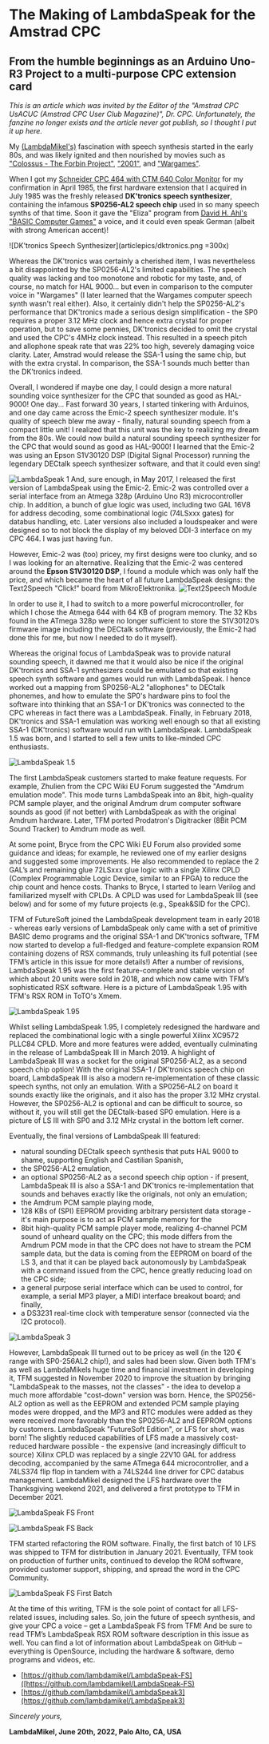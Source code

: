 # The Making of LambdaSpeak for the Amstrad CPC 
## From the humble beginnings as an Arduino Uno-R3 Project to a multi-purpose CPC extension card 

*This is an article which was invited by the Editor of the "Amstrad CPC
UsACUC (Amstrad CPC User Club Magazine)", Dr. CPC. Unfortunately, the
fanzine no longer exists and the article never got publish, so I
thought I put it up here.*

My [(LambdaMikel's)](https://hackaday.io/projects/hacker/138722)
fascination with speech synthesis started in the early 80s, and was
likely ignited and then nourished by movies such as ["Colossus - The
Forbin Project"](https://youtu.be/kyOEwiQhzMI),
["2001"](https://youtu.be/oR_e9y-bka0), and
["Wargames"](https://youtu.be/TQUsLAAZuhU).

When I got my [Schneider CPC 464 with CTM 640 Color
Monitor](articlepics/mycpc.jpg) for my confirmation in April 1985, the
first hardware extension that I acquired in July 1985 was the freshly
released **DK'tronics speech synthesizer**, containing the infamous
**SP0256-AL2 speech chip** used in so many speech synths of that
time. Soon it gave the "Eliza" program from [David H. Ahl's "BASIC
Computer Games"](https://en.wikipedia.org/wiki/BASIC_Computer_Games) a
voice, and it could even speak German (albeit with strong American
accent)!

![DK'tronics Speech Synthesizer](articlepics/dktronics.png =300x)

Whereas the DK'tronics was certainly a cherished item, I was
nevertheless a bit disappointed by the SP0256-AL2's limited
capabilities. The speech quality was lacking and too monotone and
robotic for my taste, and, of course, no match for HAL 9000... but
even in comparison to the computer voice in "Wargames" (I later
learned that the Wargames computer speech synth wasn't real
either). Also, it certainly didn't help the SP0256-AL2's performance
that DK'tronics made a serious design simplification - the SP0
requires a proper 3.12 MHz clock and hence extra crystal for proper
operation, but to save some pennies, DK'tronics decided to omit the
crystal and used the CPC's 4MHz clock instead. This resulted in a
speech pitch and allophone speak rate that was 22% too high, severely
damaging voice clarity. Later, Amstrad would release the SSA-1
using the same chip, but with the extra crystal. In comparison, the
SSA-1 sounds much better than the DK’tronics indeed.

Overall, I wondered if maybe one day, I could design a more natural
sounding voice synthesizer for the CPC that sounded as good as
HAL-9000! One day...  Fast forward 30 years, I started tinkering with
Arduinos, and one day came across the Emic-2 speech synthesizer
module. It's quality of speech blew me away - finally, natural
sounding speech from a compact little unit! I realized that this unit
was the key to realizing my dream from the 80s. We could now build a
natural sounding speech synthesizer for the CPC that would sound as
good as HAL-9000! I learned that the Emic-2 was using an Epson
S1V30120 DSP (Digital Signal Processor) running the legendary DECtalk
speech synthesizer software, and that it could even sing!

![LambdaSpeak 1](articlepics/emic4cpc.jpg) And, sure enough, in May
2017, I released the first version of LambdaSpeak using the
Emic-2. Emic-2 was controlled over a serial interface from an Atmega
328p (Arduino Uno R3) microcontroller chip. In addition, a bunch of
glue logic was used, including two GAL 16V8 for address decoding, some
combinational logic (74LSxxx gates) for databus handling, etc. Later
versions also included a loudspeaker and were designed so to not block
the display of my beloved DDI-3 interface on my CPC 464. I was just
having fun.

However, Emic-2 was (too) pricey, my first designs were too clunky,
and so I was looking for an alternative. Realizing that the Emic-2 was
centered around the **Epson S1V30120 DSP**, I found a module which was
only half the price, and which became the heart of all future
LambdaSpeak designs: the Text2Speech "Click!" board from
MikroElektronika. ![Text2Speech Module](articlepics/epson.png) 

In order to use it, I had to switch to a more powerful
microcontroller, for which I chose the Atmega 644 with 64 KB of
program memory. The 32 Kbs found in the ATmega 328p were no longer
sufficient to store the S1V30120’s firmware image including the
DECtalk software (previously, the Emic-2 had done this for me, but now
I needed to do it myself).

Whereas the original focus of LambdaSpeak was to provide natural
sounding speech, it dawned me that it would also be nice if the
original DK'tronics and SSA-1 synthesizers could be emulated so that
existing speech synth software and games would run with LambdaSpeak. I
hence worked out a mapping from SP0256-AL2 "allophones" to DECtalk
phonemes, and how to emulate the SP0's hardware pins to fool the
software into thinking that an SSA-1 or DK'tronics was connected to
the CPC whereas in fact there was a LambdaSpeak. Finally, in February
2018, DK'tronics and SSA-1 emulation was working well enough so that
all existing SSA-1 (DK'tronics) software would run with
LambdaSpeak. LambdaSpeak 1.5 was born, and I started to sell a few
units to like-minded CPC enthusiasts.

![LambdaSpeak 1.5](articlepics/ls1.png)

The first LambdaSpeak customers started to make feature requests. For
example, Zhulien from the CPC Wiki EU Forum suggested the "Amdrum
emulation mode". This mode turns LambdaSpeak into an 8bit,
high-quality PCM sample player, and the original Amdrum drum computer
software sounds as good (if not better) with LambdaSpeak as with the
original Amdrum hardware. Later, TFM ported Prodatron's Digitracker
(8Bit PCM Sound Tracker) to Amdrum mode as well.

At some point, Bryce from the CPC Wiki EU Forum also provided some
guidance and ideas; for example, he reviewed one of my earlier designs
and suggested some improvements. He also recommended to replace the 2
GAL’s and remaining glue 72LSxxx glue logic with a single Xilinx CPLD
(Complex Programmable Logic Device, similar to an FPGA) to reduce the
chip count and hence costs. Thanks to Bryce, I started to learn
Verilog and familiarized myself with CPLDs. A CPLD was used for
LambdaSpeak III (see below) and for some of my future projects (e.g.,
Speak&SID for the CPC).


TFM of FutureSoft joined the LambdaSpeak development team in early
2018 - whereas early versions of LambdaSpeak only came with a set of
primitive BASIC demo programs and the original SSA-1 and DK'tronics
software, TFM now started to develop a full-fledged and
feature-complete expansion ROM containing dozens of RSX commands,
truly unleashing its full potential (see TFM’s article in this issue
for more details!)  After a number of revisions, LambdaSpeak 1.95 was
the first feature-complete and stable version of which about 20 units
were sold in 2018, and which now came with TFM’s sophisticated RSX
software. Here is a picture of LambdaSpeak 1.95 with TFM's RSX ROM in
ToTO's Xmem. 

![LambdaSpeak 1.95](articlepics/ls195.png)

Whilst selling LambdaSpeak 1.95, I completely redesigned the hardware
and replaced the combinational logic with a single powerful Xilinx
XC9572 PLLC84 CPLD. More and more features were added, eventually
culminating in the release of LambdaSpeak III in March 2019. A
highlight of LambdaSpeak III was a socket for the original SP0256-AL2,
as a second speech chip option! With the original SSA-1 / DK'tronics
speech chip on board, LambdaSpeak III is also a modern
re-implementation of these classic speech synths, not only an
emulation. With a SP0256-AL2 on board it sounds exactly like the
originals, and it also has the proper 3.12 MHz crystal. However, the
SP0256-AL2 is optional and can be difficult to source, so without it,
you will still get the DECtalk-based SP0 emulation. Here is a picture
of LS III with SP0 and 3.12 MHz crystal in the bottom left corner.

Eventually, the final versions of LambdaSpeak III featured:
- natural sounding DECtalk speech synthesis that puts HAL 9000 to shame, supporting English and Castilian Spanish, 
- the SP0256-AL2 emulation, 
- an optional SP0256-AL2 as a second speech chip option - if present, LambdaSpeak III is also a SSA-1 and DK'tronics re-implementation that sounds and behaves exactly like the originals, not only an emulation; 
- the Amdrum PCM sample playing mode, 
- 128 KBs of (SPI) EEPROM providing arbitrary persistent data storage - it's main purpose is to act as PCM sample memory for the 
- 8bit hiqh-quality PCM sample player mode, realizing 4-channel PCM sound of unheard quality on the CPC; this mode differs from the Amdrum PCM mode in that the CPC does not have to stream the PCM sample data, but the data is coming from the EEPROM on board of the LS 3, and that it can be played back autonomously by LambdaSpeak with a command issued from the CPC, hence greatly reducing load on the CPC side; 
- a general purpose serial interface which can be used to control, for example, a serial MP3 player, a MIDI interface breakout board; and finally, 
- a DS3231 real-time clock with temperature sensor (connected via the I2C protocol).

![LambdaSpeak 3](articlepics/ls3.png)

However, LambdaSpeak III turned out to be pricey as well (in the 120 €
range with SP0-256AL2 chip!), and sales had been slow. Given both
TFM's as well as LambdaMikels huge time and financial investment in
developing it, TFM suggested in November 2020 to improve the situation
by bringing "LambdaSpeak to the masses, not the classes" - the idea to
develop a much more affordable "cost-down" version was born. Hence,
the SP0256-AL2 option as well as the EEPROM and extended PCM sample
playing modes were dropped, and the MP3 and RTC modules were added as
they were received more favorably than the SP0256-AL2 and EEPROM
options by customers. LambdaSpeak "FutureSoft Edition", or LFS for
short, was born!  The slightly reduced capabilities of LFS made a
massively cost-reduced hardware possible - the expensive (and
increasingly difficult to source) Xilinx CPLD was replaced by a single
22V10 GAL for address decoding, accompanied by the same ATmega 644
microcontroller, and a 74LS374 flip flop in tandem with a 74LS244 line
driver for CPC databus management. LambdaMikel designed the LFS
hardware over the Thanksgiving weekend 2021, and delivered a first
prototype to TFM in December 2021.

![LambdaSpeak FS Front](articlepics/lsfs1.jpg)

![LambdaSpeak FS Back](articlepics/lsfs2.jpg)

TFM started refactoring the ROM software. Finally, the first batch of
10 LFS was shipped to TFM for distribution in January 2021.
Eventually, TFM took on production of further units, continued to
develop the ROM software, provided customer support, shipping, and
spread the word in the CPC Community.

![LambdaSpeak FS First Batch](articlepics/lsfs3.jpg)

At the time of this writing, TFM is the sole point of contact for all
LFS-related issues, including sales.  So, join the future of speech
synthesis, and give your CPC a voice – get a LambdaSpeak FS from TFM!
And be sure to read TFM’s LambdaSpeak RSX ROM software description in
this issue as well. You can find a lot of information about
LambdaSpeak on GitHub – everything is OpenSource, including the
hardware & software, demo programs and videos, etc.

- [https://github.com/lambdamikel/LambdaSpeak-FS]([https://github.com/lambdamikel/LambdaSpeak-FS)
- [https://github.com/lambdamikel/LambdaSpeak3](https://github.com/lambdamikel/LambdaSpeak3)

*Sincerely yours,* 

**LambdaMikel, June 20th, 2022, Palo Alto, CA, USA** 




